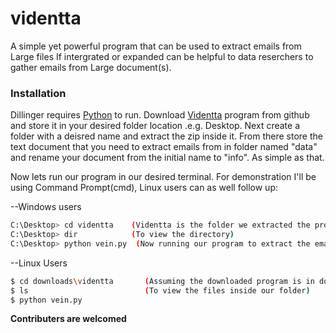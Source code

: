 # videntta
A simple yet powerful program that can be used to extract emails from Large files
If intergrated or expanded can be helpful to data reserchers to gather emails from Large
document(s).

### Installation

Dillinger requires [Python](https://python.org/) to run. Download [Videntta](https://github.com/stevemats/videntta/) program from github and store it in
your desired folder location .e.g. Desktop. Next create a folder with a deisred name 
and extract the zip inside it. From there store the text document that you need to extract
emails from in folder named "data" and rename your document from the initial name to 
"info". As simple as that.

Now lets run our program in our desired terminal. For demonstration I'll be using 
Command Prompt(cmd), Linux users can as well follow up:

--Windows users
```sh
C:\Desktop> cd videntta    (Videntta is the folder we extracted the program into)
C:\Desktop> dir            (To view the directory)
C:\Desktop> python vein.py  (Now running our program to extract the emails)
```

--Linux Users

```sh
$ cd downloads\videntta       (Assuming the downloaded program is in downloads)
$ ls                          (To view the files inside our folder)
$ python vein.py
```




**Contributers are welcomed**
